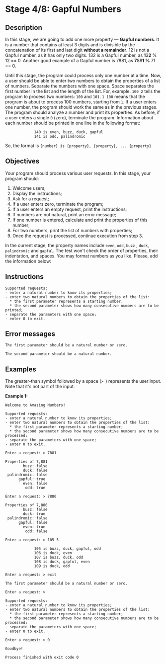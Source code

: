 # Stage 4/8: Gapful Numbers

## Description
In this stage, we are going to add one more property — **Gapful numbers**. It is a number that contains at least 3 digits and is divisible by the concatenation of its first and last digit **without a remainder**. 12 is not a Gapful number, as it has only two digits. 132 is a Gapful number, as **1**3**2** % 12 == 0. Another good example of a Gapful number is 7881, as **7**88**1** **%** 71 == 0.

Until this stage, the program could process only one number at a time. Now, a user should be able to enter two numbers to obtain the properties of a list of numbers. Separate the numbers with one space. Space separates the first number in the list and the length of the list. For, example. `100 2` tells the program to process two numbers: `100` and `101`. `1 100` means that the program is about to process 100 numbers, starting from `1`. If a user enters one number, the program should work the same as in the previous stages. The program should analyze a number and print its properties. As before, if a user enters a single `0` (zero), terminate the program. Information about each number should be printed in one line in the following format:

```text
             140 is even, buzz, duck, gapful
             141 is odd, palindromic
```

So, the format is `{number} is {property}, {property}, ... {property}`

## Objectives
Your program should process various user requests. In this stage, your program should:

1. Welcome users;
2. Display the instructions;
3. Ask for a request;
4. If a user enters zero, terminate the program;
5. If a user enters an empty request, print the instructions;
6. If numbers are not natural, print an error message;
7. If one number is entered, calculate and print the properties of this number;
8. For two numbers, print the list of numbers with properties;
9. Once the request is processed, continue execution from step 3.

In the current stage, the property names include `even`, `odd`, `buzz` , `duck`, `palindromic` and `gapful`. The test won't check the order of properties, their indentation, and spaces. You may format numbers as you like. Please, add the information below:

## Instructions

```text
Supported requests:
- enter a natural number to know its properties;
- enter two natural numbers to obtain the properties of the list:
  * the first parameter represents a starting number;
  * the second parameter shows how many consecutive numbers are to be printed;
- separate the parameters with one space;
- enter 0 to exit.
```

## Error messages
```text
The first parameter should be a natural number or zero.
```
```text
The second parameter should be a natural number.
```

## Examples
The greater-than symbol followed by a space (`> `) represents the user input. Note that it's not part of the input.

**Example 1:**
```text
Welcome to Amazing Numbers!

Supported requests:
- enter a natural number to know its properties;
- enter two natural numbers to obtain the properties of the list:
  * the first parameter represents a starting number;
  * the second parameter shows how many consecutive numbers are to be processed;
- separate the parameters with one space;
- enter 0 to exit.

Enter a request: > 7881

Properties of 7,881
        buzz: false
        duck: false
 palindromic: false
      gapful: true
        even: false
         odd: true

Enter a request: > 7880

Properties of 7,880
        buzz: false
        duck: true
 palindromic: false
      gapful: false
        even: true
         odd: false

Enter a request: > 105 5

             105 is buzz, duck, gapful, odd
             106 is duck, even
             107 is buzz, duck, odd
             108 is duck, gapful, even
             109 is duck, odd

Enter a request: > exit

The first parameter should be a natural number or zero.

Enter a request: >

Supported requests:
- enter a natural number to know its properties;
- enter two natural numbers to obtain the properties of the list:
  * the first parameter represents a starting number;
  * the second parameter shows how many consecutive numbers are to be processed;
- separate the parameters with one space;
- enter 0 to exit.

Enter a request: > 0

Goodbye!

Process finished with exit code 0
```
